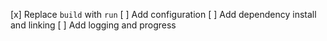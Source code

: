 [x] Replace `build` with `run`
[ ] Add configuration
[ ] Add dependency install and linking
[ ] Add logging and progress
